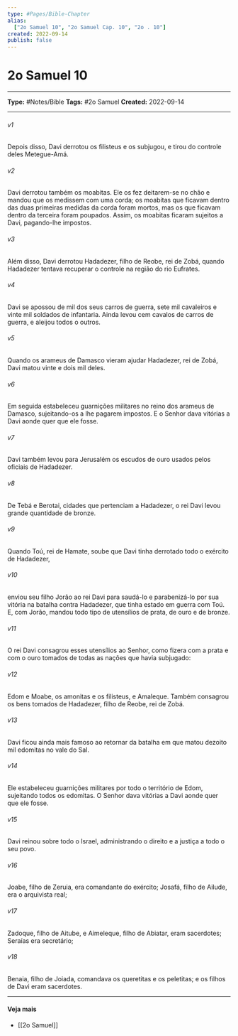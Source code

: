 ```yaml
---
type: #Pages/Bible-Chapter
alias:
  ["2o Samuel 10", "2o Samuel Cap. 10", "2o . 10"]
created: 2022-09-14
publish: false
---
```


# 2o Samuel 10

---

**Type:** #Notes/Bible
**Tags:** #2o Samuel
**Created:** 2022-09-14

---

###### v1
Depois disso, Davi derrotou os filisteus e os subjugou, e tirou do controle deles Metegue-Amá.
###### v2
Davi derrotou também os moabitas. Ele os fez deitarem-se no chão e mandou que os medissem com uma corda; os moabitas que ficavam dentro das duas primeiras medidas da corda foram mortos, mas os que ficavam dentro da terceira foram poupados. Assim, os moabitas ficaram sujeitos a Davi, pagando-lhe impostos.
###### v3
Além disso, Davi derrotou Hadadezer, filho de Reobe, rei de Zobá, quando Hadadezer tentava recuperar o controle na região do rio Eufrates.
###### v4
Davi se apossou de mil dos seus carros de guerra, sete mil cavaleiros e vinte mil soldados de infantaria. Ainda levou cem cavalos de carros de guerra, e aleijou todos o outros.
###### v5
Quando os arameus de Damasco vieram ajudar Hadadezer, rei de Zobá, Davi matou vinte e dois mil deles.
###### v6
Em seguida estabeleceu guarnições militares no reino dos arameus de Damasco, sujeitando-os a lhe pagarem impostos. E o Senhor dava vitórias a Davi aonde quer que ele fosse.
###### v7
Davi também levou para Jerusalém os escudos de ouro usados pelos oficiais de Hadadezer.
###### v8
De Tebá e Berotai, cidades que pertenciam a Hadadezer, o rei Davi levou grande quantidade de bronze.
###### v9
Quando Toú, rei de Hamate, soube que Davi tinha derrotado todo o exército de Hadadezer,
###### v10
enviou seu filho Jorão ao rei Davi para saudá-lo e parabenizá-lo por sua vitória na batalha contra Hadadezer, que tinha estado em guerra com Toú. E, com Jorão, mandou todo tipo de utensílios de prata, de ouro e de bronze.
###### v11
O rei Davi consagrou esses utensílios ao Senhor, como fizera com a prata e com o ouro tomados de todas as nações que havia subjugado:
###### v12
Edom e Moabe, os amonitas e os filisteus, e Amaleque. Também consagrou os bens tomados de Hadadezer, filho de Reobe, rei de Zobá.
###### v13
Davi ficou ainda mais famoso ao retornar da batalha em que matou dezoito mil edomitas no vale do Sal.
###### v14
Ele estabeleceu guarnições militares por todo o território de Edom, sujeitando todos os edomitas. O Senhor dava vitórias a Davi aonde quer que ele fosse.
###### v15
Davi reinou sobre todo o Israel, administrando o direito e a justiça a todo o seu povo.
###### v16
Joabe, filho de Zeruia, era comandante do exército; Josafá, filho de Ailude, era o arquivista real;
###### v17
Zadoque, filho de Aitube, e Aimeleque, filho de Abiatar, eram sacerdotes; Seraías era secretário;
###### v18
Benaia, filho de Joiada, comandava os queretitas e os peletitas; e os filhos de Davi eram sacerdotes.


---

#### Veja mais

- [[2o Samuel]]
